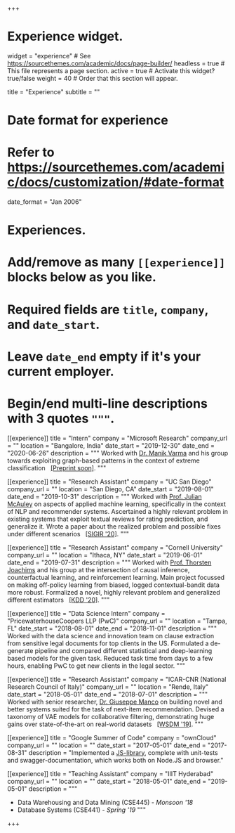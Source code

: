 +++
# Experience widget.
widget = "experience"  # See https://sourcethemes.com/academic/docs/page-builder/
headless = true  # This file represents a page section.
active = true  # Activate this widget? true/false
weight = 40  # Order that this section will appear.

title = "Experience"
subtitle = ""

# Date format for experience
#   Refer to https://sourcethemes.com/academic/docs/customization/#date-format
date_format = "Jan 2006"

# Experiences.
#   Add/remove as many `[[experience]]` blocks below as you like.
#   Required fields are `title`, `company`, and `date_start`.
#   Leave `date_end` empty if it's your current employer.
#   Begin/end multi-line descriptions with 3 quotes `"""`.
[[experience]]
  title = "Intern"
  company = "Microsoft Research"
  company_url = ""
  location = "Bangalore, India"
  date_start = "2019-12-30"
  date_end = "2020-06-26"
  description = """
  Worked with [Dr. Manik Varma](http://manikvarma.org/) and his group towards exploiting graph-based patterns in the context of extreme classification &nbsp; [[Preprint soon]](#).
  """

[[experience]]
  title = "Research Assistant"
  company = "UC San Diego"
  company_url = ""
  location = "San Diego, CA"
  date_start = "2019-08-01"
  date_end = "2019-10-31"
  description = """
  Worked with [Prof. Julian McAuley](https://cseweb.ucsd.edu/~jmcauley/) on aspects of applied machine learning, specifically in the context of NLP and recommender systems. Ascertained a highly relevant problem in existing systems that exploit textual reviews for rating prediction, and generalize it. Wrote a paper about the realized problem and possible fixes under different scenarios &nbsp; [[SIGIR '20]](https://cseweb.ucsd.edu/~jmcauley/pdfs/sigir20.pdf).
  """

[[experience]]
  title = "Research Assistant"
  company = "Cornell University"
  company_url = ""
  location = "Ithaca, NY"
  date_start = "2019-06-01"
  date_end = "2019-07-31"
  description = """
  Worked with [Prof. Thorsten Joachims](http://www.cs.cornell.edu/people/tj/) and his group at the intersection of causal inference, counterfactual learning, and reinforcement learning. Main project focussed on making off-policy learning from biased, logged contextual-bandit data more robust. Formalized a novel, highly relevant problem and generalized different estimators &nbsp; [[KDD '20]](https://arxiv.org/pdf/2006.09438.pdf).
  """

[[experience]]
  title = "Data Science Intern"
  company = "PricewaterhouseCoopers LLP (PwC)"
  company_url = ""
  location = "Tampa, FL"
  date_start = "2018-08-01"
  date_end = "2018-11-01"
  description = """
  Worked with the data science and innovation team on clause extraction from sensitive legal documents for top clients in the US. Formulated a de-generate pipeline and compared different statistical and deep-learning based models for the given task. Reduced task time from days to a few hours, enabling PwC to get new clients in the legal sector.
  """

[[experience]]
  title = "Research Assistant"
  company = "ICAR-CNR (National Research Council of Italy)"
  company_url = ""
  location = "Rende, Italy"
  date_start = "2018-05-01"
  date_end = "2018-07-01"
  description = """
  Worked with senior researcher, [Dr. Giuseppe Manco](https://gmanco.github.io/) on building novel and better systems suited for the task of next-item recommendation. Devised a taxonomy of VAE models for collaborative filtering, demonstrating huge gains over state-of-the-art on real-world datasets &nbsp; [[WSDM '19]](https://arxiv.org/pdf/1811.09975.pdf).
  """

[[experience]]
  title = "Google Summer of Code"
  company = "ownCloud"
  company_url = ""
  location = ""
  date_start = "2017-05-01"
  date_end = "2017-08-31"
  description = "Implemented a [JS-library](https://github.com/owncloud/owncloud-sdk), complete with unit-tests and swagger-documentation, which works both on Node.JS and browser."

[[experience]]
  title = "Teaching Assistant"
  company = "IIIT Hyderabad"
  company_url = ""
  location = ""
  date_start = "2018-05-01"
  date_end = "2019-05-01"
  description = """
  * Data Warehousing and Data Mining (CSE445) - *Monsoon '18*
  * Database Systems (CSE441) - *Spring '19*
  """

+++
